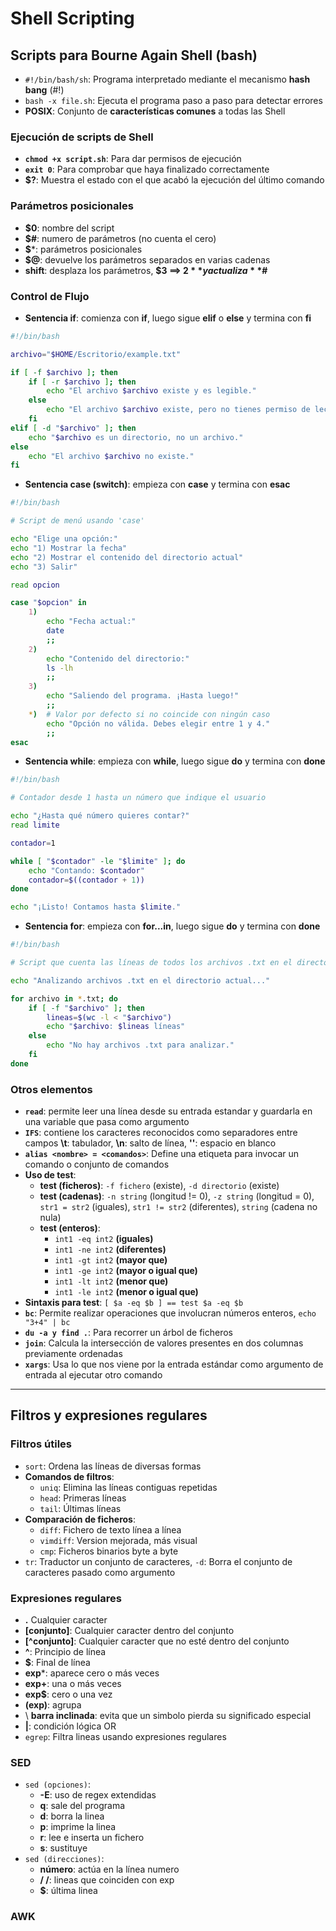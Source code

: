 # Shell Scripting

## Scripts para Bourne Again Shell (bash)
- ``#!/bin/bash/sh``: Programa interpretado mediante el mecanismo **hash bang** (#!)
- ``bash -x file.sh``: Ejecuta el programa paso a paso para detectar errores
- **POSIX**: Conjunto de **características comunes** a todas las Shell

### Ejecución de scripts de Shell
- **``chmod +x script.sh``**: Para dar permisos de ejecución
- **``exit 0``**: Para comprobar que haya finalizado correctamente
- **$?**: Muestra el estado con el que acabó la ejecución del último comando

### Parámetros posicionales
- **$0**: nombre del script
- **$#**: numero de parámetros (no cuenta el cero)
- **$***: parámetros posicionales
- **$@**: devuelve los parámetros separados en varias cadenas
- **shift**: desplaza los parámetros, **$3 ==> $2** y actualiza **$#**

### Control de Flujo
- **Sentencia if**: comienza con **if**, luego sigue **elif** o **else** y termina con **fi**
```bash
#!/bin/bash

archivo="$HOME/Escritorio/example.txt"

if [ -f $archivo ]; then
    if [ -r $archivo ]; then
        echo "El archivo $archivo existe y es legible."
    else
        echo "El archivo $archivo existe, pero no tienes permiso de lectura."
    fi
elif [ -d "$archivo" ]; then
    echo "$archivo es un directorio, no un archivo."
else
    echo "El archivo $archivo no existe."
fi
```
- **Sentencia case (switch)**: empieza con **case** y termina con **esac**
```bash
#!/bin/bash

# Script de menú usando 'case'

echo "Elige una opción:"
echo "1) Mostrar la fecha"
echo "2) Mostrar el contenido del directorio actual"
echo "3) Salir"

read opcion

case "$opcion" in
    1)
        echo "Fecha actual:"
        date
        ;;
    2)
        echo "Contenido del directorio:"
        ls -lh
        ;;
    3)
        echo "Saliendo del programa. ¡Hasta luego!"
        ;;
    *)  # Valor por defecto si no coincide con ningún caso
        echo "Opción no válida. Debes elegir entre 1 y 4."
        ;;
esac
```
- **Sentencia while**: empieza con **while**, luego sigue **do** y termina con **done**
```bash
#!/bin/bash

# Contador desde 1 hasta un número que indique el usuario

echo "¿Hasta qué número quieres contar?"
read limite

contador=1

while [ "$contador" -le "$limite" ]; do
    echo "Contando: $contador"
    contador=$((contador + 1))
done

echo "¡Listo! Contamos hasta $limite."
```
- **Sentencia for**: empieza con **for...in**, luego sigue **do** y termina con **done**
```bash
#!/bin/bash

# Script que cuenta las líneas de todos los archivos .txt en el directorio actual

echo "Analizando archivos .txt en el directorio actual..."

for archivo in *.txt; do
    if [ -f "$archivo" ]; then
        lineas=$(wc -l < "$archivo")
        echo "$archivo: $lineas líneas"
    else
        echo "No hay archivos .txt para analizar."
    fi
done
```

### Otros elementos
- **``read``**: permite leer una línea desde su entrada estandar y guardarla en una variable que pasa como argumento
- **``IFS``**: contiene los caracteres reconocidos como separadores entre campos **\t**: tabulador, **\n**: salto de línea, **''**: espacio en blanco
- **``alias <nombre> = <comandos>``**: Define una etiqueta para invocar un comando o conjunto de comandos
- **Uso de test**:
    - **test (ficheros)**: ``-f fichero`` (existe), ``-d directorio`` (existe)
    - **test (cadenas)**: ``-n string`` (longitud != 0), ``-z string`` (longitud = 0), ``str1 = str2`` (iguales), ``str1 != str2`` (diferentes), ``string`` (cadena no nula)
    - **test (enteros)**: 
        - ``int1 -eq int2`` **(iguales)**
        - ``int1 -ne int2`` **(diferentes)**
        - ``int1 -gt int2`` **(mayor que)**
        - ``int1 -ge int2`` **(mayor o igual que)**
        - ``int1 -lt int2`` **(menor que)**
        - ``int1 -le int2`` **(menor o igual que)**
- **Sintaxis para test**: ``[ $a -eq $b ] == test $a -eq $b``
- **``bc``**: Permite realizar operaciones que involucran números enteros, ``echo "3+4" | bc``
- **``du -a y find .``**: Para recorrer un árbol de ficheros
- **``join``**: Calcula la intersección de valores presentes en dos columnas previamente ordenadas
- **``xargs``**: Usa lo que nos viene por la entrada estándar como argumento de entrada al ejecutar otro comando

------------------------------------

## Filtros y expresiones regulares
### Filtros útiles
- ``sort``: Ordena las líneas de diversas formas
- **Comandos de filtros**:
    - ``uniq``: Elimina las líneas contiguas repetidas
    - ``head``: Primeras líneas 
    - ``tail``: Últimas líneas
- **Comparación de ficheros**: 
    - ``diff``: Fichero de texto línea a línea
    - ``vimdiff``: Version mejorada, más visual
    - ``cmp``: Ficheros binarios byte a byte
- ``tr``: Traductor un conjunto de caracteres, ``-d``: Borra el conjunto de caracteres pasado como argumento

### Expresiones regulares
- **.** Cualquier caracter
- **[conjunto]**: Cualquier caracter dentro del conjunto
- **[^conjunto]**: Cualquier caracter que no esté dentro del conjunto
- **^**: Principio de línea
- **$**: Final de línea
- **exp***: aparece cero o más veces
- **exp+**: una o más veces
- **exp$**: cero o una vez
- **(exp)**: agrupa
- \ **barra inclinada**: evita que un simbolo pierda su significado especial
- **|**: condición lógica OR
- ``egrep``: Filtra lineas usando expresiones regulares

### SED
- ``sed (opciones)``:
    - **-E**: uso de regex extendidas
    - **q**: sale del programa
    - **d**: borra la linea
    - **p**: imprime la linea
    - **r**: lee e inserta un fichero
    - **s**: sustituye
- ``sed (direcciones)``:
    - **número**: actúa en la línea numero
    - **/ /**: lineas que coinciden con exp
    - **$**: última linea 

### AWK
